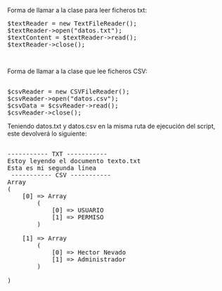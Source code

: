 <p>Forma de llamar a la clase para leer ficheros txt:</p>

<pre>
$textReader = new TextFileReader();
$textReader->open("datos.txt");
$textContent = $textReader->read();
$textReader->close();</p>
</pre>

<p>Forma de llamar a la clase que lee ficheros CSV:</p>

<pre>

$csvReader = new CSVFileReader();
$csvReader->open("datos.csv");
$csvData = $csvReader->read();
$csvReader->close();
</pre>

<p>Teniendo datos.txt y datos.csv en la misma ruta de ejecución del script, este devolverá lo siguiente:</p>

<pre>

----------- TXT -----------
Estoy leyendo el documento texto.txt
Esta es mi segunda línea
 ----------- CSV -----------
Array
(
    [0] => Array
        (
            [0] => USUARIO
            [1] => PERMISO
        )

    [1] => Array
        (
            [0] => Hector Nevado
            [1] => Administrador
        )

)
  
</pre>
